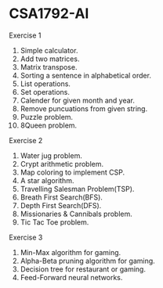 # CSA1792-AI

Exercise 1
1. Simple calculator.
2. Add two matrices.
3. Matrix transpose.
4. Sorting a sentence in alphabetical order.
5. List operations.
6. Set operations.
7. Calender for given month and year.
8. Remove puncuations from given string.
9. Puzzle problem.
10. 8Queen problem.

Exercise 2
1. Water jug problem.
2. Crypt arithmetic problem.
3. Map coloring to implement CSP.
4. A star algorithm.
5. Travelling Salesman Problem(TSP).
6. Breath First Search(BFS).
7. Depth First Search(DFS).
8. Missionaries & Cannibals problem.
9. Tic Tac Toe problem.

Exercise 3
1. Min-Max algorithm for gaming.
2. Alpha-Beta pruning algorithm for gaming.
3. Decision tree for restaurant or gaming.
4. Feed-Forward neural networks.
